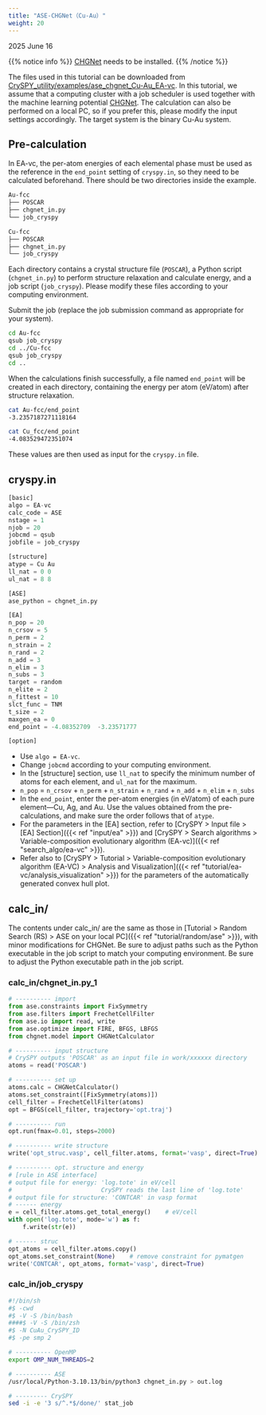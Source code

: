 ```yaml
---
title: "ASE-CHGNet（Cu-Au）"
weight: 20
---
```


2025 June 16

{{% notice info %}}
[CHGNet](https://chgnet.lbl.gov)<i class="fas fa-external-link-alt"></i> needs to be installed.
{{% /notice %}}

The files used in this tutorial can be downloaded from [CrySPY_utility/examples/ase_chgnet_Cu-Au_EA-vc](https://github.com/Tomoki-YAMASHITA/CrySPY_utility/tree/master/examples/ase_chgnet_Cu-Au_EA-vc).
In this tutorial, we assume that a computing cluster with a job scheduler is used together with the machine learning potential [CHGNet](https://chgnet.lbl.gov)<i class="fas fa-external-link-alt"></i>.
The calculation can also be performed on a local PC, so if you prefer this, please modify the input settings accordingly.
The target system is the binary Cu-Au system.


## Pre-calculation
In EA-vc, the per-atom energies of each elemental phase must be used as the reference in the `end_point` setting of `cryspy.in`, so they need to be calculated beforehand.
There should be two directories inside the example.
``` bash
Au-fcc
├── POSCAR
├── chgnet_in.py
└── job_cryspy
```
``` bash
Cu-fcc
├── POSCAR
├── chgnet_in.py
└── job_cryspy
```
Each directory contains a crystal structure file (`POSCAR`), a Python script (`chgnet_in.py`) to perform structure relaxation and calculate energy, and a job script (`job_cryspy`).
Please modify these files according to your computing environment.


Submit the job (replace the job submission command as appropriate for your system).
``` bash
cd Au-fcc
qsub job_cryspy
cd ../Cu-fcc
qsub job_cryspy
cd ..
```

When the calculations finish successfully, a file named `end_point` will be created in each directory, containing the energy per atom (eV/atom) after structure relaxation.

``` bash
cat Au-fcc/end_point
-3.2357187271118164
```
``` bash
cat Cu_fcc/end_point
-4.083529472351074
```

These values are then used as input for the `cryspy.in` file.

## cryspy.in

``` python
[basic]
algo = EA-vc
calc_code = ASE
nstage = 1
njob = 20
jobcmd = qsub
jobfile = job_cryspy

[structure]
atype = Cu Au
ll_nat = 0 0
ul_nat = 8 8

[ASE]
ase_python = chgnet_in.py

[EA]
n_pop = 20
n_crsov = 5
n_perm = 2
n_strain = 2
n_rand = 2
n_add = 3
n_elim = 3
n_subs = 3
target = random
n_elite = 2
n_fittest = 10
slct_func = TNM
t_size = 2
maxgen_ea = 0
end_point = -4.08352709  -3.23571777

[option]
```

- Use `algo = EA-vc`.
- Change `jobcmd` according to your computing environment.
- In the [structure] section, use `ll_nat` to specify the minimum number of atoms for each element, and `ul_nat` for the maximum.
- `n_pop` = `n_crsov` + `n_perm` + `n_strain` + `n_rand` + `n_add` + `n_elim` + `n_subs`
- In the `end_point`, enter the per-atom energies (in eV/atom) of each pure element—Cu, Ag, and Au. Use the values obtained from the pre-calculations, and make sure the order follows that of `atype`.
- For the parameters in the [EA] section, refer to [CrySPY > Input file > [EA] Section]({{< ref "input/ea" >}}) and [CrySPY > Search algorithms > Variable-composition evolutionary algorithm (EA-vc)]({{< ref "search_algo/ea-vc" >}}).
- Refer also to [CrySPY > Tutorial > Variable-composition evolutionary algorithm (EA-VC) > Analysis and Visualization]({{< ref "tutorial/ea-vc/analysis_visualization" >}}) for the parameters of the automatically generated convex hull plot.


## calc_in/
The contents under calc_in/ are the same as those in [Tutorial > Random Search (RS) > ASE on your local PC]({{< ref "tutorial/random/ase" >}}), with minor modifications for CHGNet.
Be sure to adjust paths such as the Python executable in the job script to match your computing environment.
Be sure to adjust the Python executable path in the job script.

### calc_in/chgnet_in.py_1
``` python
# ---------- import
from ase.constraints import FixSymmetry
from ase.filters import FrechetCellFilter
from ase.io import read, write
from ase.optimize import FIRE, BFGS, LBFGS
from chgnet.model import CHGNetCalculator

# ---------- input structure
# CrySPY outputs 'POSCAR' as an input file in work/xxxxxx directory
atoms = read('POSCAR')

# ---------- set up
atoms.calc = CHGNetCalculator()
atoms.set_constraint([FixSymmetry(atoms)])
cell_filter = FrechetCellFilter(atoms)
opt = BFGS(cell_filter, trajectory='opt.traj')

# ---------- run
opt.run(fmax=0.01, steps=2000)

# ---------- write structure
write('opt_struc.vasp', cell_filter.atoms, format='vasp', direct=True)

# ---------- opt. structure and energy
# [rule in ASE interface]
# output file for energy: 'log.tote' in eV/cell
#                         CrySPY reads the last line of 'log.tote'
# output file for structure: 'CONTCAR' in vasp format
# ------ energy
e = cell_filter.atoms.get_total_energy()    # eV/cell
with open('log.tote', mode='w') as f:
    f.write(str(e))

# ------ struc
opt_atoms = cell_filter.atoms.copy()
opt_atoms.set_constraint(None)    # remove constraint for pymatgen
write('CONTCAR', opt_atoms, format='vasp', direct=True)
```

### calc_in/job_cryspy
``` bash
#!/bin/sh
#$ -cwd
#$ -V -S /bin/bash
####$ -V -S /bin/zsh
#$ -N CuAu_CrySPY_ID
#$ -pe smp 2

# ---------- OpenMP
export OMP_NUM_THREADS=2

# ---------- ASE
/usr/local/Python-3.10.13/bin/python3 chgnet_in.py > out.log

# --------- CrySPY
sed -i -e '3 s/^.*$/done/' stat_job
```